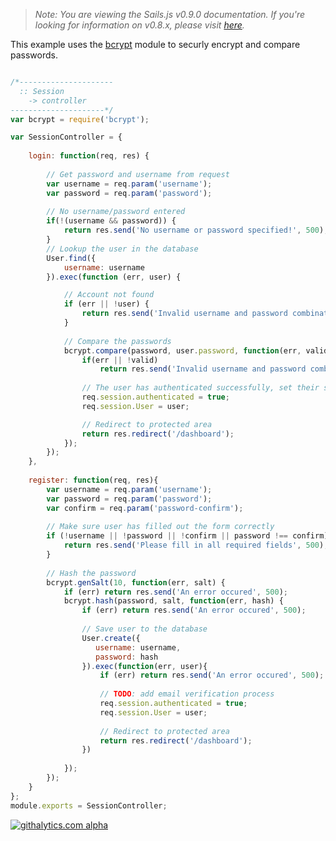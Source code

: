 > _Note: You are viewing the Sails.js v0.9.0 documentation.  If you're looking for information on v0.8.x, please visit [here](http://08x.sailsjs.org)._

This example uses the [bcrypt](https://github.com/ncb000gt/node.bcrypt.js) module to securly encrypt and compare passwords.
```javascript

/*---------------------
  :: Session 
    -> controller
---------------------*/
var bcrypt = require('bcrypt');

var SessionController = {
 
	login: function(req, res) {
 
		// Get password and username from request
		var username = req.param('username');
		var password = req.param('password');
 
		// No username/password entered
		if(!(username && password)) {
			return res.send('No username or password specified!', 500);
		}
		// Lookup the user in the database
		User.find({
			username: username
		}).exec(function (err, user) {

			// Account not found
			if (err || !user) {
				return res.send('Invalid username and password combination!', 500);
			}
            
            // Compare the passwords
            bcrypt.compare(password, user.password, function(err, valid) {
                if(err || !valid)
                    return res.send('Invalid username and password combination!', 500)
                
                // The user has authenticated successfully, set their session
                req.session.authenticated = true;
				req.session.User = user;

				// Redirect to protected area
				return res.redirect('/dashboard');
            });
		});
	},
    
    register: function(req, res){
        var username = req.param('username');
        var password = req.param('password');
        var confirm = req.param('password-confirm');
        
        // Make sure user has filled out the form correctly
        if (!username || !password || !confirm || password !== confirm) {
            return res.send('Please fill in all required fields', 500);
        }
        
        // Hash the password
        bcrypt.genSalt(10, function(err, salt) {
            if (err) return res.send('An error occured', 500);
            bcrypt.hash(password, salt, function(err, hash) {
                if (err) return res.send('An error occured', 500);
                
                // Save user to the database
                User.create({
                   username: username,
                   password: hash
                }).exec(function(err, user){
                    if (err) return res.send('An error occured', 500);
                    
                    // TODO: add email verification process
                    req.session.authenticated = true;
                    req.session.User = user;
                
                    // Redirect to protected area
                    return res.redirect('/dashboard');
                })
                
            });
        });
    }
};
module.exports = SessionController;
```

[![githalytics.com alpha](https://cruel-carlota.pagodabox.com/8acf2fc2ca0aca8a3018e355ad776ed7 "githalytics.com")](http://githalytics.com/balderdashy/sails/wiki/loginExample)
